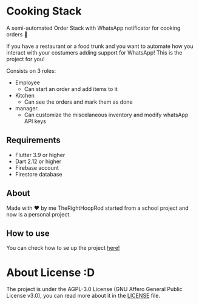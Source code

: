 # Cooking Stack

A semi-automated Order Stack with WhatsApp notificator for cooking orders 🤖

If you have a restaurant or a food trunk and you want to automate how you interact with your costumers adding support for WhatsApp! This is the project for you!

Consists on 3  roles:
- Employee
	- Can start an order and add items to it
- Kitchen
	- Can see the orders and mark them as done
- manager. 
	- Can customize the miscelaneous inventory and modify whatsApp API keys

## Requirements
- Flutter 3.9 or higher
- Dart 2.12 or higher
- Firebase account
- Firestore database

## About
Made with ❤️ by me TheRightHoopRod started from a school project and now is a personal project.

## How to use
You can check how to se up the project [here!](SETUP.md)



# About License :D
The project is under the AGPL-3.0 License (GNU Affero General Public License v3.0), you can read more about it in the [LICENSE](LICENSE) file.